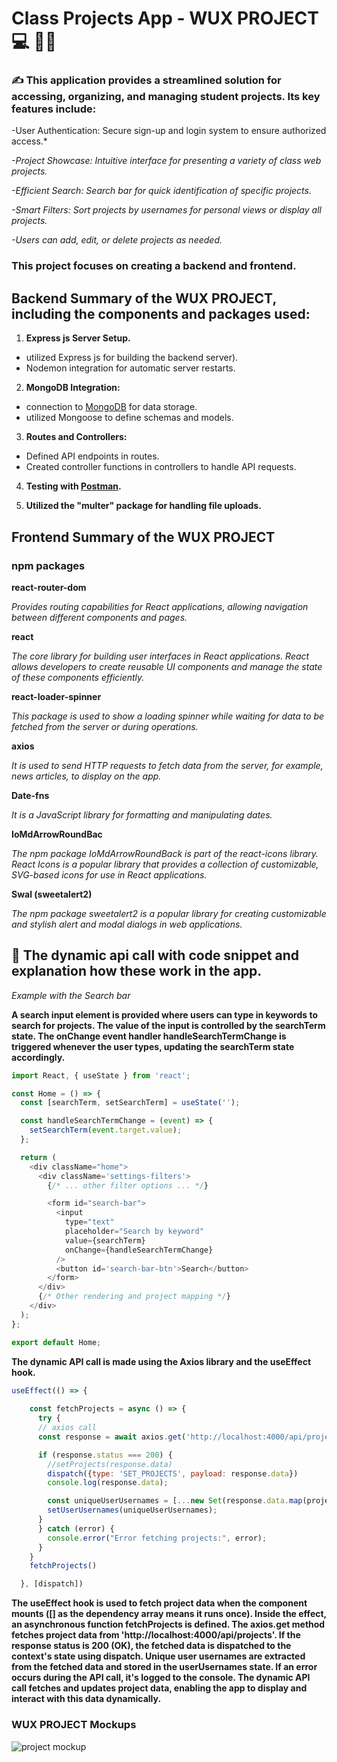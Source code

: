 # Class Projects App - WUX PROJECT :computer: :man_student:

### :writing_hand:  This application provides a streamlined solution for accessing, organizing, and managing student projects. Its key features include:

-User Authentication: Secure sign-up and login system to ensure authorized access.*

*-Project Showcase: Intuitive interface for presenting a variety of class web projects.*

*-Efficient Search: Search bar for quick identification of specific projects.*

*-Smart Filters: Sort projects by usernames for personal views or display all projects.*

*-Users can add, edit, or delete projects as needed.*


### This project focuses on creating a backend and frontend. 

## Backend Summary of the WUX PROJECT, including the components and packages used:

1. **Express js Server Setup.**
- utilized Express js for building the backend server).
- Nodemon integration for automatic server restarts.
  
2. **MongoDB Integration:**
- connection to [MongoDB](https://www.mongodb.com) for data storage.
- utilized Mongoose to define schemas and models.
  
3. **Routes and Controllers:**
- Defined API endpoints in routes.
- Created controller functions in controllers to handle API requests.
  
4. **Testing with [Postman](https://www.postman.com/).**
  
5. **Utilized the "multer" package for handling file uploads.**
   

## Frontend Summary of the WUX PROJECT

### npm packages

**react-router-dom**

*Provides routing capabilities for React applications, allowing navigation between different components and pages.*


**react**

*The core library for building user interfaces in React applications. React allows developers to create reusable UI components and manage the state of these components efficiently.*


**react-loader-spinner**

*This package is used to show a loading spinner while waiting for data to be fetched from the server or during operations.*


**axios**

*It is used to send HTTP requests to fetch data from the server, for example, news articles, to display on the app.*


**Date-fns**

*It is a JavaScript library for formatting and manipulating dates.*


**IoMdArrowRoundBac**

*The npm package IoMdArrowRoundBack is part of the react-icons library. React Icons is a popular library that provides a collection of customizable, SVG-based icons for use in React applications.*


**Swal (sweetalert2)**

*The npm package sweetalert2 is a popular library for creating customizable and stylish alert and modal dialogs in web applications.*



## :dizzy: The dynamic api call with code snippet and explanation how these work in the app.
*Example with the Search bar*

**A search input element is provided where users can type in keywords to search for projects.
The value of the input is controlled by the searchTerm state.
The onChange event handler handleSearchTermChange is triggered whenever the user types, updating the searchTerm state accordingly.**

```javascript
import React, { useState } from 'react';

const Home = () => {
  const [searchTerm, setSearchTerm] = useState('');

  const handleSearchTermChange = (event) => {
    setSearchTerm(event.target.value);
  };

  return (
    <div className="home">
      <div className='settings-filters'>
        {/* ... other filter options ... */}

        <form id="search-bar">
          <input
            type="text"
            placeholder="Search by keyword"
            value={searchTerm}
            onChange={handleSearchTermChange}
          />
          <button id='search-bar-btn'>Search</button>
        </form>
      </div>
      {/* Other rendering and project mapping */}
    </div>
  );
};

export default Home;

```
**The dynamic API call is made using the Axios library  and the useEffect hook.**
```javascript
useEffect(() => {
       
    const fetchProjects = async () => {
      try {
      // axios call
      const response = await axios.get('http://localhost:4000/api/projects')

      if (response.status === 200) {
        //setProjects(response.data)
        dispatch({type: 'SET_PROJECTS', payload: response.data})
        console.log(response.data);

        const uniqueUserUsernames = [...new Set(response.data.map(project => project.user_id))];
        setUserUsernames(uniqueUserUsernames);
      }
      } catch (error) {
        console.error("Error fetching projects:", error);
      }
    }
    fetchProjects()

  }, [dispatch])
```
**The useEffect hook is used to fetch project data when the component mounts ([] as the dependency array means it runs once).
Inside the effect, an asynchronous function fetchProjects is defined.
The axios.get method fetches project data from 'http://localhost:4000/api/projects'.
If the response status is 200 (OK), the fetched data is dispatched to the context's state using dispatch.
Unique user usernames are extracted from the fetched data and stored in the userUsernames state.
If an error occurs during the API call, it's logged to the console.
The dynamic API call fetches and updates project data, enabling the app to display and interact with this data dynamically.**


### WUX PROJECT Mockups

![project mockup](./public/img/staysavvy.jpg)








